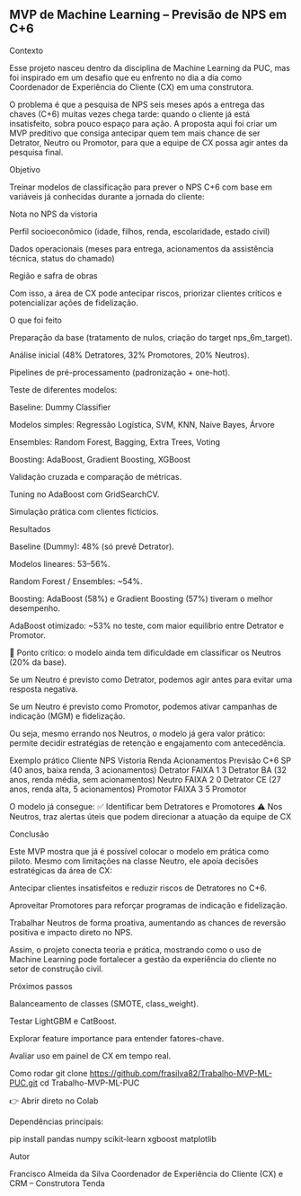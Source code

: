 ## MVP de Machine Learning – Previsão de NPS em C+6

Contexto

Esse projeto nasceu dentro da disciplina de Machine Learning da PUC, mas foi inspirado em um desafio que eu enfrento no dia a dia como Coordenador de Experiência do Cliente (CX) em uma construtora.

O problema é que a pesquisa de NPS seis meses após a entrega das chaves (C+6) muitas vezes chega tarde: quando o cliente já está insatisfeito, sobra pouco espaço para ação. A proposta aqui foi criar um MVP preditivo que consiga antecipar quem tem mais chance de ser Detrator, Neutro ou Promotor, para que a equipe de CX possa agir antes da pesquisa final.

Objetivo

Treinar modelos de classificação para prever o NPS C+6 com base em variáveis já conhecidas durante a jornada do cliente:

Nota no NPS da vistoria

Perfil socioeconômico (idade, filhos, renda, escolaridade, estado civil)

Dados operacionais (meses para entrega, acionamentos da assistência técnica, status do chamado)

Região e safra de obras

Com isso, a área de CX pode antecipar riscos, priorizar clientes críticos e potencializar ações de fidelização.

O que foi feito

Preparação da base (tratamento de nulos, criação do target nps_6m_target).

Análise inicial (48% Detratores, 32% Promotores, 20% Neutros).

Pipelines de pré-processamento (padronização + one-hot).

Teste de diferentes modelos:

Baseline: Dummy Classifier

Modelos simples: Regressão Logística, SVM, KNN, Naive Bayes, Árvore

Ensembles: Random Forest, Bagging, Extra Trees, Voting

Boosting: AdaBoost, Gradient Boosting, XGBoost

Validação cruzada e comparação de métricas.

Tuning no AdaBoost com GridSearchCV.

Simulação prática com clientes fictícios.

Resultados

Baseline (Dummy): 48% (só prevê Detrator).

Modelos lineares: 53–56%.

Random Forest / Ensembles: ~54%.

Boosting: AdaBoost (58%) e Gradient Boosting (57%) tiveram o melhor desempenho.

AdaBoost otimizado: ~53% no teste, com maior equilíbrio entre Detrator e Promotor.

📌 Ponto crítico: o modelo ainda tem dificuldade em classificar os Neutros (20% da base).

Se um Neutro é previsto como Detrator, podemos agir antes para evitar uma resposta negativa.

Se um Neutro é previsto como Promotor, podemos ativar campanhas de indicação (MGM) e fidelização.

Ou seja, mesmo errando nos Neutros, o modelo já gera valor prático: permite decidir estratégias de retenção e engajamento com antecedência.

Exemplo prático
Cliente	NPS Vistoria	Renda	Acionamentos	Previsão C+6
SP (40 anos, baixa renda, 3 acionamentos)	Detrator	FAIXA 1	3	Detrator
BA (32 anos, renda média, sem acionamentos)	Neutro	FAIXA 2	0	Detrator
CE (27 anos, renda alta, 5 acionamentos)	Promotor	FAIXA 3	5	Promotor

O modelo já consegue:
✅ Identificar bem Detratores e Promotores
⚠️ Nos Neutros, traz alertas úteis que podem direcionar a atuação da equipe de CX

Conclusão

Este MVP mostra que já é possível colocar o modelo em prática como piloto. Mesmo com limitações na classe Neutro, ele apoia decisões estratégicas da área de CX:

Antecipar clientes insatisfeitos e reduzir riscos de Detratores no C+6.

Aproveitar Promotores para reforçar programas de indicação e fidelização.

Trabalhar Neutros de forma proativa, aumentando as chances de reversão positiva e impacto direto no NPS.

Assim, o projeto conecta teoria e prática, mostrando como o uso de Machine Learning pode fortalecer a gestão da experiência do cliente no setor de construção civil.

Próximos passos

Balanceamento de classes (SMOTE, class_weight).

Testar LightGBM e CatBoost.

Explorar feature importance para entender fatores-chave.

Avaliar uso em painel de CX em tempo real.

Como rodar
git clone https://github.com/frasilva82/Trabalho-MVP-ML-PUC.git
cd Trabalho-MVP-ML-PUC


👉 Abrir direto no Colab

Dependências principais:

pip install pandas numpy scikit-learn xgboost matplotlib

Autor

Francisco Almeida da Silva
Coordenador de Experiência do Cliente (CX) e CRM – Construtora Tenda
